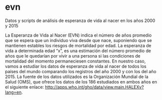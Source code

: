 # evn
Datos y scripts de análisis de esperanza de vida al nacer en los años 2000 y 2015

La Esperanza de Vida al Nacer (EVN) indica el número de años promedio que se espera que un individuo viva desde que nace, suponiendo que se mantienen estables los riesgos de mortalidad por edad. La esperanza de vida a determinada edad “x”, es una estimación del número promedio de años que le quedarían por vivir a una persona si las condiciones de mortalidad del momento permaneciesen constantes. En nuestro caso, vamos a estudiar los datos de esperanza de vida al nacer de todos los países del mundo comparando los registros del año 2000 y con los del año 2015. La fuente de los datos utilizados es la Organización Mundial de la Salud (OMS), que ofrece los datos de los 186 estudiados en ambos años en el siguiente enlace: http://apps.who.int/gho/data/view.main.HALEXv?lang=en.

